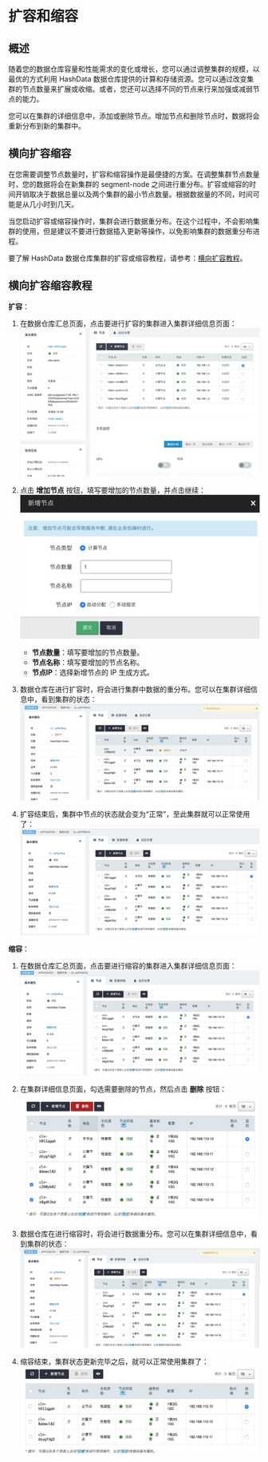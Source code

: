 # 扩容和缩容

## 概述

随着您的数据仓库容量和性能需求的变化或增长，您可以通过调整集群的规模，以最优的方式利用 HashData 数据仓库提供的计算和存储资源。您可以通过改变集群的节点数量来扩展或收缩。或者，您还可以选择不同的节点来行来加强或减弱节点的能力。

您可以在集群的详细信息中，添加或删除节点。增加节点和删除节点时，数据将会重新分布到新的集群中。

## 横向扩容缩容

在您需要调整节点数量时，扩容和缩容操作是最便捷的方案。在调整集群节点数量时，您的数据将会在新集群的 segment-node 之间进行重分布。扩容或缩容的时间开销取决于数据总量以及两个集群的最小节点数量。根据数据量的不同，时间可能是从几小时到几天。

当您启动扩容或缩容操作时，集群会进行数据重分布。在这个过程中，不会影响集群的使用，但是建议不要进行数据插入更新等操作，以免影响集群的数据重分布进程。

要了解 HashData 数据仓库集群的扩容或缩容教程，请参考：[横向扩容教程](#1)。

## <h2 id="1"> 横向扩容缩容教程

**扩容**：

1. 在数据仓库汇总页面，点击要进行扩容的集群进入集群详细信息页面：  
   ![](assets/create_16_creating_done.png)

2. 点击 **增加节点** 按钮，填写要增加的节点数量，并点击继续：  
   ![](assets/resize_add_node.png)

   * **节点数量**：填写要增加的节点数量。
   * **节点名称**：填写要增加的节点名称。
   * **节点IP**：选择新增节点的 IP 生成方式。

3. 数据仓库在进行扩容时，将会进行集群中数据的重分布。您可以在集群详细信息中，看到集群的状态：  
   ![](assets/resize_2_to_3.png)

4. 扩容结束后，集群中节点的状态就会变为“正常”，至此集群就可以正常使用了：  
   ![](assets/node_5_summary.png)

**缩容**：

1. 在数据仓库汇总页面，点击要进行缩容的集群进入集群详细信息页面：  
   ![](assets/delete_segment_1.png)

2. 在集群详细信息页面，勾选需要删除的节点，然后点击 **删除** 按钮：  
   ![](assets/delete_segment_2.png)

3. 数据仓库在进行缩容时，将会进行数据重分布。您可以在集群详细信息中，看到集群的状态：  
   ![](assets/delete_segment_3.png)

4. 缩容结束，集群状态更新完毕之后，就可以正常使用集群了：  
   ![](assets/delete_segment_4.png)

